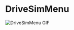# DriveSimMenu
![DriveSimMenu GIF](https://github.com/Attivita-di-laboratorio-RAMS/DriveSimMenu/assets/150829640/cfe0c6d1-4bee-4ac9-aedd-58a9a442d8ff)
